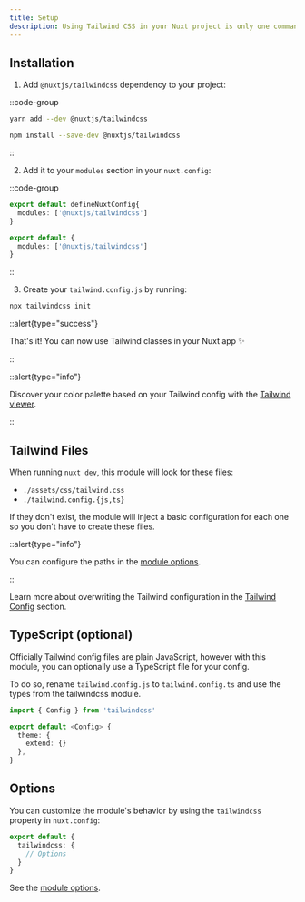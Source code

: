 ```yaml
---
title: Setup
description: Using Tailwind CSS in your Nuxt project is only one command away ✨
---
```


## Installation

1. Add `@nuxtjs/tailwindcss` dependency to your project:

::code-group

```bash [Yarn]
yarn add --dev @nuxtjs/tailwindcss
```

```bash [NPM]
npm install --save-dev @nuxtjs/tailwindcss
```

::

2. Add it to your `modules` section in your `nuxt.config`:

::code-group
```ts [nuxt.config (Nuxt 3)]
export default defineNuxtConfig{
  modules: ['@nuxtjs/tailwindcss']
}
```

```ts [nuxt.config (Nuxt 2)]
export default {
  modules: ['@nuxtjs/tailwindcss']
}
```
::

3. Create your `tailwind.config.js` by running:

```bash
npx tailwindcss init
```

::alert{type="success"}

That's it! You can now use Tailwind classes in your Nuxt app ✨

::

::alert{type="info"}

Discover your color palette based on your Tailwind config with the [Tailwind viewer](/tailwind/viewer).

::

## Tailwind Files

When running `nuxt dev`, this module will look for these files:

- `./assets/css/tailwind.css`
- `./tailwind.config.{js,ts}`

If they don't exist, the module will inject a basic configuration for each one so you don't have to create these files.

::alert{type="info"}

You can configure the paths in the [module options](/getting-started/options).

::

Learn more about overwriting the Tailwind configuration in the [Tailwind Config](/tailwind/config) section.

## TypeScript (optional)

Officially Tailwind config files are plain JavaScript, however with this module, you can optionally use a TypeScript file for your config.

To do so, rename `tailwind.config.js` to `tailwind.config.ts` and use the types from the tailwindcss module.

```ts [tailwind.config.ts]
import { Config } from 'tailwindcss'

export default <Config> {
  theme: {
    extend: {}
  },
}
```

## Options

You can customize the module's behavior by using the `tailwindcss` property in `nuxt.config`:

```ts [nuxt.config]
export default {
  tailwindcss: {
    // Options
  }
}
```

See the [module options](/getting-started/options).
